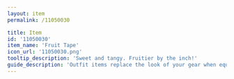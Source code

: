 ```yaml
---
layout: item
permalink: /11050030

title: Item
id: '11050030'
item_name: 'Fruit Tape'
icon_url: '11050030.png'
tooltip_description: 'Sweet and tangy. Fruitier by the inch!'
guide_description: 'Outfit items replace the look of your gear when equipped.'
---
```

